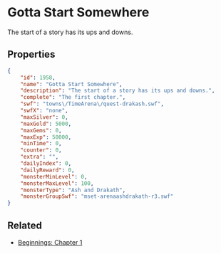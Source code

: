 # Gotta Start Somewhere

The start of a story has its ups and downs.

## Properties

```json
{
    "id": 1958,
    "name": "Gotta Start Somewhere",
    "description": "The start of a story has its ups and downs.",
    "complete": "The first chapter.",
    "swf": "towns\/TimeArena\/quest-drakash.swf",
    "swfX": "none",
    "maxSilver": 0,
    "maxGold": 5000,
    "maxGems": 0,
    "maxExp": 50000,
    "minTime": 0,
    "counter": 0,
    "extra": "",
    "dailyIndex": 0,
    "dailyReward": 0,
    "monsterMinLevel": 0,
    "monsterMaxLevel": 100,
    "monsterType": "Ash and Drakath",
    "monsterGroupSwf": "mset-arenaashdrakath-r3.swf"
}
```

## Related

- [Beginnings: Chapter 1](../items/20978-beginnings-chapter-1.md)

